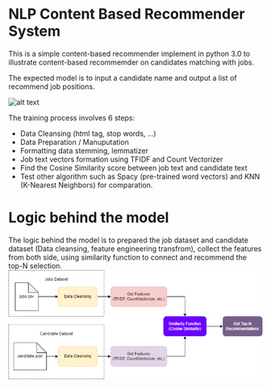 # NLP Content Based Recommender System

This is a simple content-based recommender implement in python 3.0 to illustrate content-based recommemder on candidates matching with jobs.

The expected model is to input a candidate name and output a list of recommend job positions.

![alt text](https://miro.medium.com/max/1400/1*P63ZaFHlssabl34XbJgong.jpeg)

The training process involves 6 steps:
- Data Cleansing (html tag, stop words, ...)
- Data Preparation / Manuputation
- Formatting data stemming, lemmatizer
- Job text vectors formation using TFIDF and Count Vectorizer
- Find the Cosine Similarity score between job text and candidate text
- Test other algorithm such as Spacy (pre-trained word vectors) and KNN (K-Nearest Neighbors) for comparation.

# Logic behind the model

The logic behind the model is to prepared the job dataset and candidate dataset (Data cleansing, feature engineering transfrom), collect the features from both side, using similarity function to connect and recommend the top-N selection.
![alt text](https://github.com/LightLow/content-based_recommender/blob/main/model-flow.png?raw=true)
